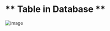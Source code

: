 # ** Table in Database **
![image](https://github.com/user-attachments/assets/456a3be0-2dcb-4130-8bd5-e0583842876d)

